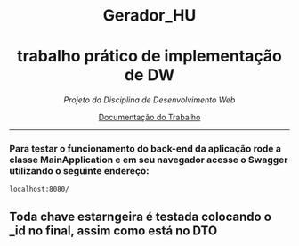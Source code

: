 <h1 align='center'> Gerador_HU </h1>
<h1 align='center'> trabalho prático de implementação de DW</h1>

  
*<p align='center'>Projeto da Disciplina de Desenvolvimento Web<p>*


<p  align='center'><a href='https://docs.google.com/document/d/1441w72ceRv825lXfnYQ7ndFT9zXxAWhr/edit'>Documentação do Trabalho </a></p>

------------------------------------------------
<div align="left">
  
### Para testar o funcionamento do back-end da aplicação rode a classe MainApplication e em seu navegador acesse o Swagger utilizando o seguinte endereço:

~~~
localhost:8080/
~~~
## Toda chave estarngeira é testada colocando o _id no final, assim como está no DTO
